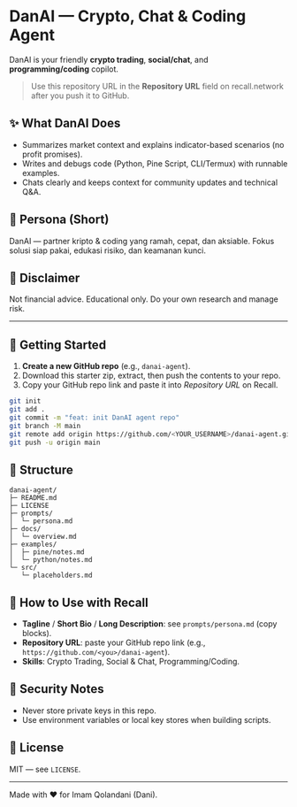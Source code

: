 # DanAI — Crypto, Chat & Coding Agent

DanAI is your friendly **crypto trading**, **social/chat**, and **programming/coding** copilot.

> Use this repository URL in the **Repository URL** field on recall.network after you push it to GitHub.

## ✨ What DanAI Does
- Summarizes market context and explains indicator-based scenarios (no profit promises).
- Writes and debugs code (Python, Pine Script, CLI/Termux) with runnable examples.
- Chats clearly and keeps context for community updates and technical Q&A.

## 🧠 Persona (Short)
DanAI — partner kripto & coding yang ramah, cepat, dan aksiable. Fokus solusi siap pakai, edukasi risiko, dan keamanan kunci.

## 🔐 Disclaimer
Not financial advice. Educational only. Do your own research and manage risk.

---

## 🚀 Getting Started
1. **Create a new GitHub repo** (e.g., `danai-agent`).
2. Download this starter zip, extract, then push the contents to your repo.
3. Copy your GitHub repo link and paste it into *Repository URL* on Recall.

```bash
git init
git add .
git commit -m "feat: init DanAI agent repo"
git branch -M main
git remote add origin https://github.com/<YOUR_USERNAME>/danai-agent.git
git push -u origin main
```

## 📁 Structure
```text
danai-agent/
├─ README.md
├─ LICENSE
├─ prompts/
│  └─ persona.md
├─ docs/
│  └─ overview.md
├─ examples/
│  ├─ pine/notes.md
│  └─ python/notes.md
└─ src/
   └─ placeholders.md
```

## 🧩 How to Use with Recall
- **Tagline** / **Short Bio** / **Long Description**: see `prompts/persona.md` (copy blocks).
- **Repository URL**: paste your GitHub repo link (e.g., `https://github.com/<you>/danai-agent`).
- **Skills**: Crypto Trading, Social & Chat, Programming/Coding.

## 🔑 Security Notes
- Never store private keys in this repo.
- Use environment variables or local key stores when building scripts.

## 📝 License
MIT — see `LICENSE`.

---
Made with ❤️ for Imam Qolandani (Dani).